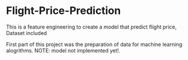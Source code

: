 # Flight-Price-Prediction
This is a feature engineering to create a model that predict flight price, Dataset included

First part of this project was the preparation of data for machine learning alogrithms.
NOTE: model not implemented yet!.

